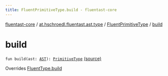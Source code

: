 ```yaml
---
title: FluentPrimitiveType.build - fluentast-core
---
```


[fluentast-core](../../index.html) / [at.hschroedl.fluentast.ast.type](../index.html) / [FluentPrimitiveType](index.html) / [build](.)

# build

`fun build(ast: `[`AST`](https://help.eclipse.org/neon/topic/org.eclipse.jdt.doc.isv/reference/api/org/eclipse/jdt/core/dom/AST.html)`): `[`PrimitiveType`](https://help.eclipse.org/neon/topic/org.eclipse.jdt.doc.isv/reference/api/org/eclipse/jdt/core/dom/PrimitiveType.html) [(source)](https://github.com/hschroedl/FluentAST/tree/master/core/src/main/kotlin//at.hschroedl.fluentast/ast/type/PrimitiveType.kt#L9)

Overrides [FluentType.build](../-fluent-type/build.html)

